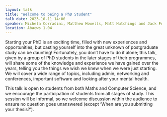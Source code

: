 ```yaml
---
layout: talk
title: "Welcome to being a PhD Student"
talk_date: 2023-10-11 14:00
speaker: Michela Corradini, Matthew Howells, Matt Hutchings and Jack Furby
location: Abacws 1.04
---
```

Starting your PhD is an exciting time, filled with new experiences and opportunities, but casting yourself into the great unknown of postgraduate study can be daunting! Fortunately, you don’t have to do it alone; this talk, given by a group of PhD students in the later stages of their programmes, will share some of the knowledge and experience we have gained over the years, telling you the things we wish we knew when we were just starting. We will cover a wide range of topics, including admin, networking and conferences, important software and looking after your mental health.

This talk is open to students from both Maths and Computer Science, and we encourage the participation of students from all stages of study. This session will be informal, so we welcome discussion within the audience to ensure no question goes unanswered (except ‘When are you submitting your thesis?’).
